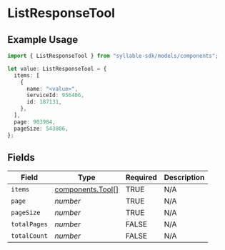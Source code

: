 # ListResponseTool

## Example Usage

```typescript
import { ListResponseTool } from "syllable-sdk/models/components";

let value: ListResponseTool = {
  items: [
    {
      name: "<value>",
      serviceId: 956406,
      id: 187131,
    },
  ],
  page: 903984,
  pageSize: 543806,
};
```

## Fields

| Field                                                | Type                                                 | Required                                             | Description                                          |
| ---------------------------------------------------- | ---------------------------------------------------- | ---------------------------------------------------- | ---------------------------------------------------- |
| `items`                                              | [components.Tool](/sdk-docs/models/components/tool)[] | TRUE                                   | N/A                                                  |
| `page`                                               | *number*                                             | TRUE                                   | N/A                                                  |
| `pageSize`                                           | *number*                                             | TRUE                                   | N/A                                                  |
| `totalPages`                                         | *number*                                             | FALSE                                   | N/A                                                  |
| `totalCount`                                         | *number*                                             | FALSE                                   | N/A                                                  |